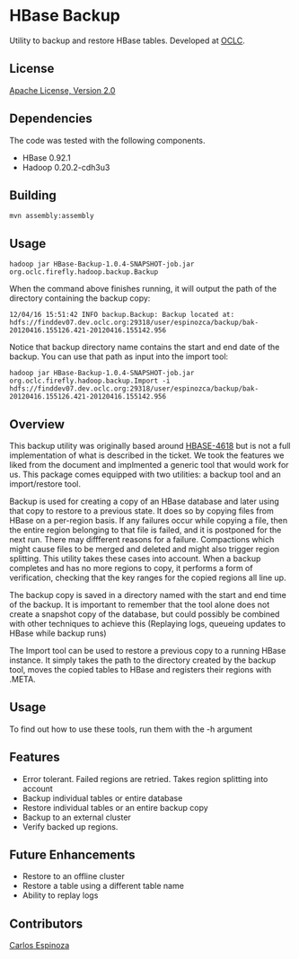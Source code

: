 # HBase Backup #

Utility to backup and restore HBase tables. Developed at [OCLC](http://www.oclc.org).

## License ##

[Apache License, Version 2.0](http://www.apache.org/licenses/LICENSE-2.0.html)

## Dependencies ##

The code was tested with the following components.

* HBase 0.92.1
* Hadoop 0.20.2-cdh3u3

## Building ##

`mvn assembly:assembly`

## Usage ##

`hadoop jar HBase-Backup-1.0.4-SNAPSHOT-job.jar org.oclc.firefly.hadoop.backup.Backup`

When the command above finishes running, it will output the path of the directory containing the backup copy:

`12/04/16 15:51:42 INFO backup.Backup: Backup located at: hdfs://finddev07.dev.oclc.org:29318/user/espinozca/backup/bak-20120416.155126.421-20120416.155142.956`

Notice that backup directory name contains the start and end date of the backup. You can use that path as input into the import tool:

`hadoop jar HBase-Backup-1.0.4-SNAPSHOT-job.jar org.oclc.firefly.hadoop.backup.Import -i hdfs://finddev07.dev.oclc.org:29318/user/espinozca/backup/bak-20120416.155126.421-20120416.155142.956`

## Overview ##

This backup utility was originally based around [HBASE-4618](https://issues.apache.org/jira/browse/HBASE-4618) but is not a full implementation of what is described in the ticket. We took the features we liked from the document and implmented a generic tool that would work for us. This package comes equipped with two utilities: a backup tool and an import/restore tool.

Backup is used for creating a copy of an HBase database and later using that copy to restore to a previous state. It does so by copying files from HBase on a per-region basis. If any failures occur while copying a file, then the entire region belonging to that file is failed, and it is postponed for the next run. There may diffferent reasons for a failure. Compactions which might cause files to be merged and deleted and might also trigger region splitting. This utility takes these cases into account. When a backup completes and has no more regions to copy, it performs a form of verification, checking that the key ranges for the copied regions all line up.

The backup copy is saved in a directory named with the start and end time of the backup. It is important to remember that the tool alone does not create a snapshot copy of the database, but could possibly be combined with other techniques to achieve this (Replaying logs, queueing updates to HBase while backup runs)

The Import tool can be used to restore a previous copy to a running HBase instance. It simply takes the path to the directory created by the backup tool, moves the copied tables to HBase and registers their regions with .META.

## Usage ##

To find out how to use these tools, run them with the -h argument

## Features ##
* Error tolerant. Failed regions are retried. Takes region splitting into account
* Backup individual tables or entire database
* Restore individual tables or an entire backup copy
* Backup to an external cluster
* Verify backed up regions.

## Future Enhancements ##
* Restore to an offline cluster
* Restore a table using a different table name
* Ability to replay logs

## Contributors ##

[Carlos Espinoza](mailto:espinozca@oclc.org)
